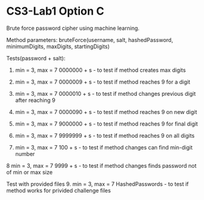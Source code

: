 # CS3-Lab1 Option C
Brute force password cipher using machine learning.

Method parameters: bruteForce(username, salt, hashedPassword, minimumDigits, maxDigits, startingDigits)

Tests(password + salt):
1. min = 3, max = 7
   0000000 + s - to test if method creates max digits

2. min = 3, max = 7
   0000009 + s - to test if method reaches 9 for a digit

3. min = 3, max = 7
   0000010 + s - to test if method changes previous digit after reaching 9
   
4. min = 3, max = 7
   0000090 + s - to test if method reaches 9 on new digit

5. min = 3, max = 7
   9000000 + s - to test if method reaches 9 for final digit
   
6. min = 3, max = 7
   9999999 + s - to test if method reaches 9 on all digits
   
7. min = 3, max = 7
   100 + s - to test if method changes can find min-digit number
   
8 min = 3, max = 7
  9999 + s - to test if method changes finds password not of min or max size
  
Test with provided files
9. min = 3, max = 7
   HashedPasswords  - to test if method works for privided challenge files
